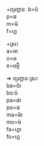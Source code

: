 +ព្យញ្ជានៈ
b=ប៉\
p=ផ\
m=ម៉\
f=ហ្វ

+ស្រះ\
a=អា\
o=អ\
e=អឿ


=> ព្យញ្ជានៈស្រះ\
ba=ប៉ា\
bo:ប៉\
pa=ផា\
po=ផ\
ma=ម៉ា\
mo=ម៉\
fa=ហ្វា\
fo=ហ្វ